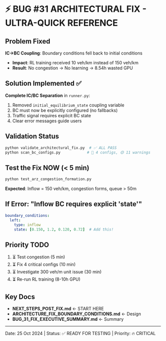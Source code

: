# ⚡ BUG #31 ARCHITECTURAL FIX - ULTRA-QUICK REFERENCE

## Problem Fixed
**IC→BC Coupling**: Boundary conditions fell back to initial conditions
- **Impact**: RL training received 10 veh/km instead of 150 veh/km
- **Result**: No congestion → No learning → 8.54h wasted GPU

## Solution Implemented ✅
**Complete IC/BC Separation** in `runner.py`:
1. Removed `initial_equilibrium_state` coupling variable
2. BC must now be explicitly configured (no fallbacks)
3. Traffic signal requires explicit BC state
4. Clear error messages guide users

## Validation Status
```bash
python validate_architectural_fix.py  # ✅ ALL PASS
python scan_bc_configs.py            # 🔴 4 configs, 🟡 11 warnings
```

## Test the Fix NOW (< 5 min)
```bash
python test_arz_congestion_formation.py
```
**Expected**: Inflow = 150 veh/km, congestion forms, queue > 50m

## If Error: "Inflow BC requires explicit 'state'"
```yaml
boundary_conditions:
  left:
    type: inflow
    state: [0.150, 1.2, 0.120, 0.72]  # Add this!
```

## Priority TODO
1. ⏳ Test congestion (5 min)
2. ⏳ Fix 4 critical configs (10 min)
3. ⏳ Investigate 300 veh/m unit issue (30 min)
4. ⏳ Re-run RL training (8-10h GPU)

## Key Docs
- **NEXT_STEPS_POST_FIX.md** ← START HERE
- **ARCHITECTURE_FIX_BOUNDARY_CONDITIONS.md** ← Design
- **BUG_31_FIX_EXECUTIVE_SUMMARY.md** ← Summary

---
Date: 25 Oct 2024 | Status: ✅ READY FOR TESTING | Priority: 🔥 CRITICAL
